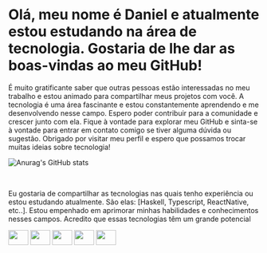 

<h1>Olá, meu nome é Daniel e atualmente estou estudando na área de tecnologia. Gostaria de lhe dar as boas-vindas ao meu GitHub!</h1>

<p>É muito gratificante saber que outras pessoas estão interessadas no meu trabalho e estou animado para compartilhar meus projetos com você. A tecnologia é uma área fascinante e estou constantemente aprendendo e me desenvolvendo nesse campo. Espero poder contribuir para a comunidade e crescer junto com ela. Fique à vontade para explorar meu GitHub e sinta-se à vontade para entrar em contato comigo se tiver alguma dúvida ou sugestão. Obrigado por visitar meu perfil e espero que possamos trocar muitas ideias sobre tecnologia!</p>


![Anurag's GitHub stats](https://github-readme-stats.vercel.app/api?username=Daniel-Mingoranse&show_icons=true&theme=dark)


<div style="display: inline_block"><br>
  <p>Eu gostaria de compartilhar as tecnologias nas quais tenho experiência ou estou estudando atualmente. São elas: [Haskell, Typescript, ReactNative, etc..]. Estou empenhado em aprimorar minhas habilidades e conhecimentos nesses campos. Acredito que essas tecnologias têm um grande potencial</p>
  
 <img src="https://cdn.jsdelivr.net/gh/devicons/devicon/icons/javascript/javascript-original.svg" height="30" width="40"/>
 
 
 <img src="https://cdn.jsdelivr.net/gh/devicons/devicon/icons/haskell/haskell-original.svg"  height="30" width="40"/>
 
 <img src="https://cdn.jsdelivr.net/gh/devicons/devicon/icons/typescript/typescript-original.svg" height="30" width="40"/>
 
 <img src="https://cdn.jsdelivr.net/gh/devicons/devicon/icons/react/react-original-wordmark.svg" height="30" width="40"/>
 
 <img src="https://cdn.jsdelivr.net/gh/devicons/devicon/icons/mysql/mysql-plain-wordmark.svg" height="30" width="40" />

</div>

</div>
